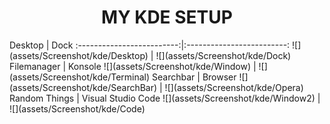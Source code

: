 <h1 align="center">MY KDE SETUP</h1>
Desktop                    |  Dock
:-------------------------:|:-------------------------:
![](assets/Screenshot/kde/Desktop)  |  ![](assets/Screenshot/kde/Dock)
Filemanager                |  Konsole
![](assets/Screenshot/kde/Window)  |  ![](assets/Screenshot/kde/Terminal)
Searchbar                    |  Browser
![](assets/Screenshot/kde/SearchBar)  |  ![](assets/Screenshot/kde/Opera)
Random Things                    |  Visual Studio Code
![](assets/Screenshot/kde/Window2)  |  ![](assets/Screenshot/kde/Code)
